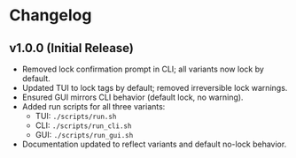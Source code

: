 # Changelog

## v1.0.0 (Initial Release)

- Removed lock confirmation prompt in CLI; all variants now lock by default.
- Updated TUI to lock tags by default; removed irreversible lock warnings.
- Ensured GUI mirrors CLI behavior (default lock, no warning).
- Added run scripts for all three variants:
  - TUI: `./scripts/run.sh`
  - CLI: `./scripts/run_cli.sh`
  - GUI: `./scripts/run_gui.sh`
- Documentation updated to reflect variants and default no-lock behavior.
